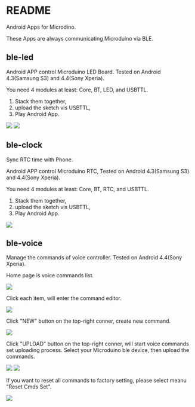 # README

Android Apps for Microdino.

These Apps are always communicating Microduino via BLE.

## ble-led

Android APP control Microduino LED Board.
Tested on Android 4.3(Samsung S3) and 4.4(Sony Xperia).

You need 4 modules at least: Core, BT, LED, and USBTTL.

1. Stack them together,
2. upload the sketch vis USBTTL,
3. Play Android App.

![](ble-led/docs/led-1.png)
![](ble-led/docs/led-2.png)

## ble-clock

Sync RTC time with Phone.

Android APP control Microduino RTC, 
Tested on Android 4.3(Samsung S3) and 4.4(Sony Xperia).

You need 4 modules at least: Core, BT, RTC, and USBTTL.

1. Stack them together,
2. upload the sketch vis USBTTL,
3. Play Android App.

![](ble-clock/docs/clock-1.png)

## ble-voice

Manage the commands of voice controller.
Tested on Android 4.4(Sony Xperia).

Home page is voice commands list. 

![](ble-voice/docs/ble-voice-1.png)

Click each item, will enter the command editor.

![](ble-voice/docs/ble-voice-2.png)

Click "NEW" button on the top-right conner, create new command.

![](ble-voice/docs/ble-voice-3.png)

Click "UPLOAD" button on the top-right conner, will start voice commands set uploading process. Select your Microduino ble device, then upload the commands.

![](ble-voice/docs/ble-voice-4.png)
![](ble-voice/docs/ble-voice-5.png)

If you want to reset all commands to factory setting, please select meanu "Reset Cmds Set". 

![](ble-voice/docs/ble-voice-6.png)

